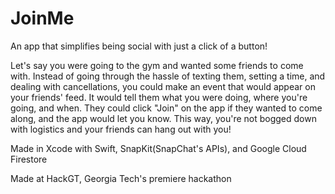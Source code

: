 # JoinMe

An app that simplifies being social with just a click of a button! 

Let's say you were going to the gym and wanted some friends to come with. Instead of going through the hassle of texting them, setting a time, and dealing with cancellations, you could make an event that would appear on your friends' feed. It would tell them what you were doing, where you're going, and when. They could click "Join" on the app if they wanted to come along, and the app would let you know. This way, you're not bogged down with logistics and your friends can hang out with you!

Made in Xcode with Swift, SnapKit(SnapChat's APIs), and Google Cloud Firestore

Made at HackGT, Georgia Tech's premiere hackathon
